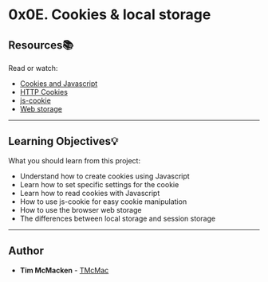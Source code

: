 # 0x0E. Cookies & local storage

## Resources:books:
Read or watch:
* [Cookies and Javascript](https://intranet.hbtn.io/rltoken/GSKBY0oEF0AQNv54Qg66Og)
* [HTTP Cookies](https://intranet.hbtn.io/rltoken/gCsMhEyenOBpsxPQ4OwAFQ)
* [js-cookie](https://intranet.hbtn.io/rltoken/XQMxtCbN2K7Ut6ogMtAdaA)
* [Web storage](https://intranet.hbtn.io/rltoken/a4_bzdeKqv8gNw4gPOGIQg)

---
## Learning Objectives:bulb:
What you should learn from this project:

* Understand how to create cookies using Javascript
* Learn how to set specific settings for the cookie
* Learn how to read cookies with Javascript
* How to use js-cookie for easy cookie manipulation
* How to use the browser web storage
* The differences between local storage and session storage
---

## Author
* **Tim McMacken** - [TMcMac](https://github.com/TMcMac)